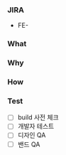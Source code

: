 ### JIRA

- FE-

### What
<!-- (무슨 이슈인가요?) -->

### Why
<!-- (왜 진행되었나요?) -->

### How
<!-- (어떻게 처리하였나요?) -->

### Test
<!-- (테스트는 무엇을, 어떻게 하셨나요?) -->
- [ ] build 사전 체크
- [ ] 개발자 테스트
- [ ] 디자인 QA
- [ ] 밴드 QA
<!-- 추가로 테스트 한 것은 아래에서 복사해서 넣으세요.
- [ ] 
-->

<!-- 접는 태그 참고용.
<details>
 <summary>Summary Goes Here</summary>
 ...this is hidden, collapsable content...
</details>
-->
